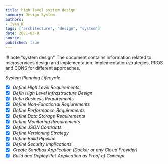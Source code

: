 ```yaml
---
title: high level system design
summary: Design System
authors:
- Ivan K
tags: ["architecture", "design", "system"]
date: 2021-03-8
source:
published: true
---
```


!!! note "system design"
    The document contains information related to microservices design and implementation.
    Implementation strategies, PROS and CONS for different approaches.

*System Planning Lifecycle*

- [X] *Define High Level Requirements*
- [X] *Defin High Level Infrastructure Design*
- [X] *Defin Business Requirements*
- [X] *Define Non-Functional Reqiurements*
- [X] *Define Performance Requirements*
- [X] *Define Data Storage Requirements*
- [X] *Define Monitoring Requirements*
- [X] *Define JSON Contracts*
- [X] *Define Versioning Strategy*
- [X] *Define Build Pipeline*
- [X] *Define Security Implications*
- [X] *Create Sandbox Application (Docker or any Cloud Provider)*
- [X] *Build and Deploy Pet Application as Proof of Concept*

